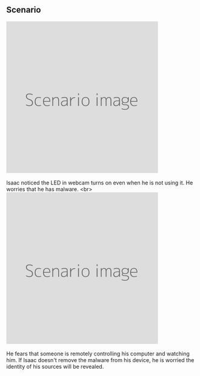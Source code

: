 
## Scenario

![](scenario.png)

Isaac noticed the LED in webcam turns on even when he is not using it. He worries that he has malware.
&lt;br&gt;
![](scenario.png)

He fears that someone is remotely controlling his computer and watching him. If Isaac doesn&#39;t remove the malware from his device, he is worried the identity of his sources will be revealed.
